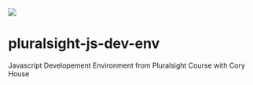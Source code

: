 <img src="https://travis-ci.org/coder23000/pluralsight-js-dev-env.svg?branch=main">

# pluralsight-js-dev-env
Javascript Developement Environment from Pluralsight Course with Cory House
